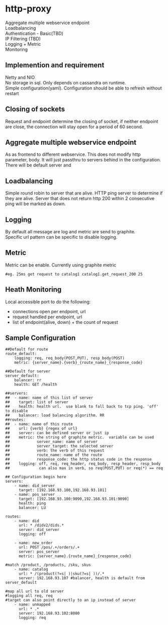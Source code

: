 http-proxy
==========
  Aggregate multiple webservice endpoint  
  Loadbalancing  
  Authentication - Basic(TBD)  
  IP Filtering (TBD)  
  Logging + Metric  
  Monitoring  

## Implemention and requirement
  Netty and NIO  
  No storage in sql. Only depends on cassandra on runtime.  
  Simple configuration(yaml).  Configuration should be able to refresh without restart  

## Closing of sockets
  Request and endpoint determine the closing of socket, if neither endpoint are close, the connection will stay open for a period of 60 second.

## Aggregate multiple webservice endpoint
  As as frontend to different webservice.  This does not modify http parameter, body.  It will just passthru to servers behind in the configuration.  There will be default server and

## Loadbalancing
  Simple round robin to server that are alive.  HTTP ping server to determine if they are alive.  Server that does not return http 200 within 2 consecutive ping will be marked as down.

## Logging
  By default all message are log and metric are send to graphite.  
  Specific url pattern can be specific to disable logging.  

## Metric
Metric can be enable. Currently using graphite metric
```
#eg. 25ms get request to catalog1 catalog1.get_request_200 25
```  
## Heath Monitoring
Local accessible port to do the following:  
- connections open per endpoint, url  
- request handled per endpoint, url  
- list of endpoint(alive, down)  + the count of request


## Sample Configuration
```
##Default for route
route_default:	
	logging: req, req_body(POST,PUT), resp_body(POST)
	metric: {server_name}.{verb}_{route_name}_{response_code}	

##Default for server
server_default:
	balancer: rr
	health: GET /health

##servers:
##	- name: name of this list of server
##	  target: list of server
##	  health: health url.  use blank to fall back to tcp ping. 'off' to disable 
##	  balancer: load balancing algorithm. RR
##routes:	
##	- name: name of this route
##	  url: {verb} {regex of url}
##	  server: can be defined server or just ip
##	  metric: the string of graphite metric.  variable can be used 
##			  server_name: name of server
##			  server_target: the selected server
##			  verb: the verb of this request
##			  route_name: name of the route
##			  response_code: the http status code in the response
##	  logging: off, req, req_header, req_body, resp_header, resp_body
##		       can also max in verb, so req(POST,PUT) or req(*) == req

## Configuration begin here
servers:
	- name: did_server
	  target: [192.168.93.100,192.168.93.101]
	- name: pos_server
	  target: [192.168.93.100:9090,192.168.93.101:9090]
      health: ping
      balancer: LU

routes:	
	- name: did
	  url: * /didv2/dids.*
	  server: did_server
	  logging: off

	- name: new_order
	  url: POST /pos/.+/orders/.+
	  server: pos_server
	  metric: {server_name}.{route_name}_{response_code}

#match /product, /products, /sku, skus
	- name: catalog
	  url: * /(product(?=s| )|sku(?=s| ))/.*
	  server: 192.168.93.107 #balancer, health is default from server_default

#map all url to old server
#logging all req, req
#target can also point directly to an ip instead of server
	- name: unmapped
	  url: * .*
	  server: 192.168.93.102:8080 	  
	  logging: req      
```


